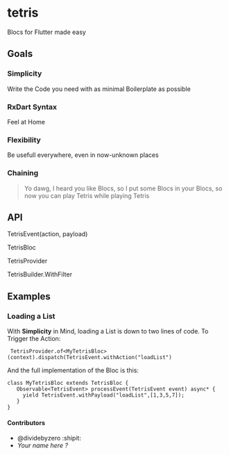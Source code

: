 # tetris
Blocs for Flutter made easy



## Goals
 ### __Simplicity__
  Write the Code you need with as minimal Boilerplate as possible
 ### __RxDart Syntax__
  Feel at Home
 ### __Flexibility__
  Be usefull everywhere, even in now-unknown places
 ### __Chaining__
  > Yo dawg, I heard you like Blocs, so I put some Blocs in your Blocs, so now you can play Tetris while playing Tetris
  
 ##   API

TetrisEvent(action, payload)

TetrisBloc

TetrisProvider

TetrisBuilder.WithFilter
 
 
 ## Examples
 
 ### Loading a List
 With __Simplicity__ in Mind, loading a List is down to two lines of code.
 To Trigger the Action:
 ```
  TetrisProvider.of<MyTetrisBloc>(context).dispatch(TetrisEvent.withAction("loadList")
 ```
 And the full implementation of the Bloc is this:
 ```
 class MyTetrisBloc extends TetrisBloc {
    Observable<TetrisEvent> processEvent(TetrisEvent event) async* {
      yield TetrisEvent.withPayload("loadList",[1,3,5,7]);
    }
}
 ```
 
 #### Contributors
 * @dividebyzero :shipit:
 * *Your name here ?*

